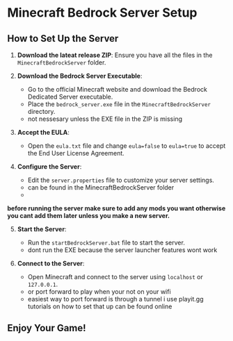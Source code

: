 # Minecraft Bedrock Server Setup

## How to Set Up the Server

1. **Download the lateat release ZIP**: Ensure you have all the files in the `MinecraftBedrockServer` folder.

2. **Download the Bedrock Server Executable**:
   - Go to the official Minecraft website and download the Bedrock Dedicated Server executable.
   - Place the `bedrock_server.exe` file in the `MinecraftBedrockServer` directory.
   - not nessesary unless the EXE file in the ZIP is missing

3. **Accept the EULA**:
   - Open the `eula.txt` file and change `eula=false` to `eula=true` to accept the End User License Agreement.

4. **Configure the Server**:
   - Edit the `server.properties` file to customize your server settings.
   - can be found in the MinecraftBedrockServer folder
   - 
 **before running the server make sure to add any mods you want otherwise you cant add them later unless you make a new server.**

5. **Start the Server**:
   - Run the `startBedrockServer.bat` file to start the server.
   - dont run the EXE because the server launcher features wont work

7. **Connect to the Server**:
   - Open Minecraft and connect to the server using `localhost` or `127.0.0.1`.
   - or port forward to play when your not on your wifi
   - easiest way to port forward is through a tunnel i use playit.gg tutorials on how to set that up can be found online
  
   

## Enjoy Your Game!
